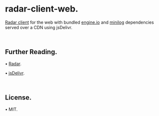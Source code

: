 # radar-client-web.

[Radar client](http://radar.zendesk.com/client.html) for the web with bundled [engine.io](https://www.npmjs.com/package/engine.io-client) and [minilog](http://mixu.net/minilog/) dependencies served over a CDN using jsDelivr.

<br />

## Further Reading.
• [Radar](http://radar.zendesk.com/index.html).

• [jsDelivr](https://www.jsdelivr.com/).

<br />

## License.
• MIT. 